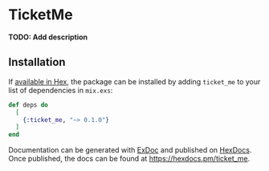 # TicketMe

**TODO: Add description**

## Installation

If [available in Hex](https://hex.pm/docs/publish), the package can be installed
by adding `ticket_me` to your list of dependencies in `mix.exs`:

```elixir
def deps do
  [
    {:ticket_me, "~> 0.1.0"}
  ]
end
```

Documentation can be generated with [ExDoc](https://github.com/elixir-lang/ex_doc)
and published on [HexDocs](https://hexdocs.pm). Once published, the docs can
be found at <https://hexdocs.pm/ticket_me>.

